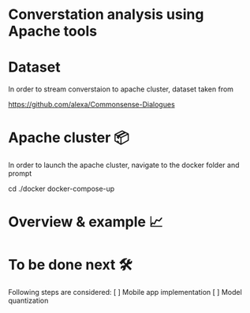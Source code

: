 # Converstation analysis using Apache tools

# Dataset 
In order to stream converstaion to apache cluster, dataset taken from 

https://github.com/alexa/Commonsense-Dialogues


# Apache cluster 📦
In order to launch the apache cluster, navigate to the docker folder and prompt

cd ./docker
docker-compose-up


# Overview & example 📈


# To be done next 🛠
Following steps are considered:
[ ] Mobile app implementation
[ ] Model quantization

